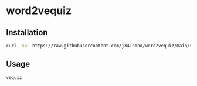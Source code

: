 # word2vequiz

## Installation

```bash
curl -sSL https://raw.githubusercontent.com/j341nono/word2vequiz/main/setup.sh | bash
```

## Usage
```bash
vequiz
```